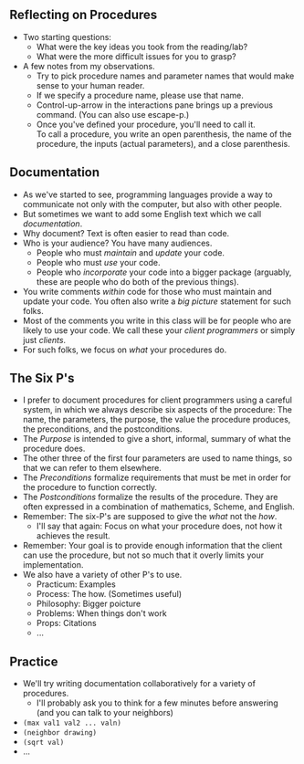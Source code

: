 Reflecting on Procedures
------------------------

* Two starting questions:
    * What were the key ideas you took from the reading/lab?
    * What were the more difficult issues for you to grasp?
* A few notes from my observations.
    * Try to pick procedure names and parameter names that would make
      sense to your human reader.
    * If we specify a procedure name, please use that name.
    * Control-up-arrow in the interactions pane brings up a previous
      command.  (You can also use escape-p.)
    * Once you've defined your procedure, you'll need to call it.  
      To call a procedure, you write an open parenthesis, the name of
      the procedure, the inputs (actual parameters), and a close parenthesis.

Documentation
-------------

* As we've started to see, programming languages provide a way to
  communicate not only with the computer, but also with other people.
* But sometimes we want to add some English text which we call
  *documentation*.
* Why document?  Text is often easier to read than code.
* Who is your audience?  You have many audiences.
    * People who must *maintain* and *update* your code.
    * People who must *use* your code.
    * People who *incorporate* your code into a bigger package
      (arguably, these are people who do both of the previous things).
* You write comments *within* code for those who must maintain
  and update your code.  You often also write a *big picture*
  statement for such folks.
* Most of the comments you write in this class will be for people who
  are likely to use your code.  We call these your *client
  programmers* or simply just *clients*.
* For such folks, we focus on *what* your procedures do.

The Six P's
-----------

* I prefer to document procedures for client programmers using a
  careful system, in which we always describe six aspects of the
  procedure: The name, the parameters, the purpose, the value the
  procedure produces, the preconditions, and the postconditions.
* The *Purpose* is intended to give a short, informal,
  summary of what the procedure does.
* The other three of the first four parameters are used to name things,
  so that we can refer to them elsewhere.
* The *Preconditions* formalize requirements that must be met in order
  for the procedure to function correctly.
* The *Postconditions* formalize the results of the procedure.
  They are often expressed in a combination of mathematics, Scheme, 
  and English.
* Remember: The six-P's are supposed to give the *what* not
  the *how*.
    * I'll say that again: Focus on what your procedure does, not
      how it achieves the result.
* Remember: Your goal is to provide enough information that the client
  can use the procedure, but not so much that it overly limits your
  implementation.
* We also have a variety of other P's to use.
    * Practicum: Examples
    * Process: The how.  (Sometimes useful)
    * Philosophy: Bigger poicture
    * Problems: When things don't work
    * Props: Citations
    * ...

Practice
--------

* We'll try writing documentation collaboratively for a variety of 
  procedures.
    * I'll probably ask you to think for a few minutes before answering
      (and you can talk to your neighbors)
* <code>(max val1 val2 ... valn)</code>
* <code>(neighbor drawing)</code>
* <code>(sqrt val)</code>
* ...

